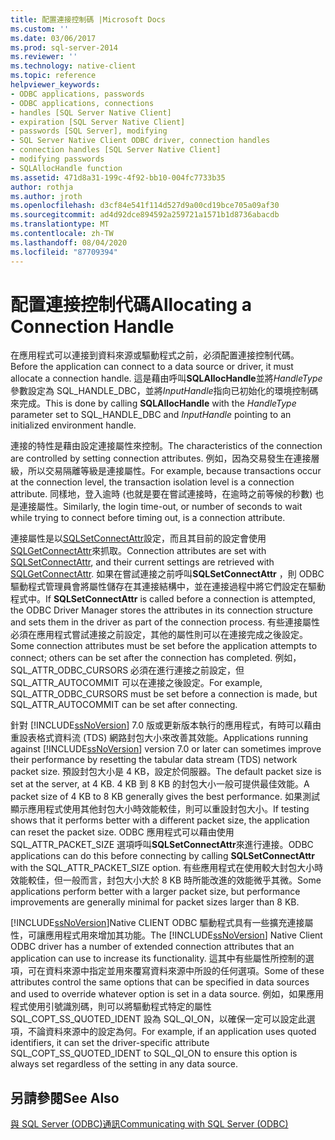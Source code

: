 ```yaml
---
title: 配置連接控制碼 |Microsoft Docs
ms.custom: ''
ms.date: 03/06/2017
ms.prod: sql-server-2014
ms.reviewer: ''
ms.technology: native-client
ms.topic: reference
helpviewer_keywords:
- ODBC applications, passwords
- ODBC applications, connections
- handles [SQL Server Native Client]
- expiration [SQL Server Native Client]
- passwords [SQL Server], modifying
- SQL Server Native Client ODBC driver, connection handles
- connection handles [SQL Server Native Client]
- modifying passwords
- SQLAllocHandle function
ms.assetid: 471d8a31-199c-4f92-bb10-004fc7733b35
author: rothja
ms.author: jroth
ms.openlocfilehash: d3cf84e541f114d527d9a00cd19bce705a09af30
ms.sourcegitcommit: ad4d92dce894592a259721a1571b1d8736abacdb
ms.translationtype: MT
ms.contentlocale: zh-TW
ms.lasthandoff: 08/04/2020
ms.locfileid: "87709394"
---
```

# <a name="allocating-a-connection-handle"></a><span data-ttu-id="55189-102">配置連接控制代碼</span><span class="sxs-lookup"><span data-stu-id="55189-102">Allocating a Connection Handle</span></span>
  <span data-ttu-id="55189-103">在應用程式可以連接到資料來源或驅動程式之前，必須配置連接控制代碼。</span><span class="sxs-lookup"><span data-stu-id="55189-103">Before the application can connect to a data source or driver, it must allocate a connection handle.</span></span> <span data-ttu-id="55189-104">這是藉由呼叫**SQLAllocHandle**並將*HandleType*參數設定為 SQL_HANDLE_DBC，並將*InputHandle*指向已初始化的環境控制碼來完成。</span><span class="sxs-lookup"><span data-stu-id="55189-104">This is done by calling **SQLAllocHandle** with the *HandleType* parameter set to SQL_HANDLE_DBC and *InputHandle* pointing to an initialized environment handle.</span></span>  
  
 <span data-ttu-id="55189-105">連接的特性是藉由設定連接屬性來控制。</span><span class="sxs-lookup"><span data-stu-id="55189-105">The characteristics of the connection are controlled by setting connection attributes.</span></span> <span data-ttu-id="55189-106">例如，因為交易發生在連接層級，所以交易隔離等級是連接屬性。</span><span class="sxs-lookup"><span data-stu-id="55189-106">For example, because transactions occur at the connection level, the transaction isolation level is a connection attribute.</span></span> <span data-ttu-id="55189-107">同樣地，登入逾時 (也就是要在嘗試連接時，在逾時之前等候的秒數) 也是連接屬性。</span><span class="sxs-lookup"><span data-stu-id="55189-107">Similarly, the login time-out, or number of seconds to wait while trying to connect before timing out, is a connection attribute.</span></span>  
  
 <span data-ttu-id="55189-108">連接屬性是以[SQLSetConnectAttr](../native-client-odbc-api/sqlsetconnectattr.md)設定，而且其目前的設定會使用[SQLGetConnectAttr](../native-client-odbc-api/sqlgetconnectattr.md)來抓取。</span><span class="sxs-lookup"><span data-stu-id="55189-108">Connection attributes are set with [SQLSetConnectAttr](../native-client-odbc-api/sqlsetconnectattr.md), and their current settings are retrieved with [SQLGetConnectAttr](../native-client-odbc-api/sqlgetconnectattr.md).</span></span> <span data-ttu-id="55189-109">如果在嘗試連接之前呼叫**SQLSetConnectAttr** ，則 ODBC 驅動程式管理員會將屬性儲存在其連接結構中，並在連接過程中將它們設定在驅動程式中。</span><span class="sxs-lookup"><span data-stu-id="55189-109">If **SQLSetConnectAttr** is called before a connection is attempted, the ODBC Driver Manager stores the attributes in its connection structure and sets them in the driver as part of the connection process.</span></span> <span data-ttu-id="55189-110">有些連接屬性必須在應用程式嘗試連接之前設定，其他的屬性則可以在連接完成之後設定。</span><span class="sxs-lookup"><span data-stu-id="55189-110">Some connection attributes must be set before the application attempts to connect; others can be set after the connection has completed.</span></span> <span data-ttu-id="55189-111">例如，SQL_ATTR_ODBC_CURSORS 必須在進行連接之前設定，但 SQL_ATTR_AUTOCOMMIT 可以在連接之後設定。</span><span class="sxs-lookup"><span data-stu-id="55189-111">For example, SQL_ATTR_ODBC_CURSORS must be set before a connection is made, but SQL_ATTR_AUTOCOMMIT can be set after connecting.</span></span>  
  
 <span data-ttu-id="55189-112">針對 [!INCLUDE[ssNoVersion](../../includes/ssnoversion-md.md)] 7.0 版或更新版本執行的應用程式，有時可以藉由重設表格式資料流 (TDS) 網路封包大小來改善其效能。</span><span class="sxs-lookup"><span data-stu-id="55189-112">Applications running against [!INCLUDE[ssNoVersion](../../includes/ssnoversion-md.md)] version 7.0 or later can sometimes improve their performance by resetting the tabular data stream (TDS) network packet size.</span></span> <span data-ttu-id="55189-113">預設封包大小是 4 KB，設定於伺服器。</span><span class="sxs-lookup"><span data-stu-id="55189-113">The default packet size is set at the server, at 4 KB.</span></span> <span data-ttu-id="55189-114">4 KB 到 8 KB 的封包大小一般可提供最佳效能。</span><span class="sxs-lookup"><span data-stu-id="55189-114">A packet size of 4 KB to 8 KB generally gives the best performance.</span></span> <span data-ttu-id="55189-115">如果測試顯示應用程式使用其他封包大小時效能較佳，則可以重設封包大小。</span><span class="sxs-lookup"><span data-stu-id="55189-115">If testing shows that it performs better with a different packet size, the application can reset the packet size.</span></span> <span data-ttu-id="55189-116">ODBC 應用程式可以藉由使用 SQL_ATTR_PACKET_SIZE 選項呼叫**SQLSetConnectAttr**來進行連接。</span><span class="sxs-lookup"><span data-stu-id="55189-116">ODBC applications can do this before connecting by calling **SQLSetConnectAttr** with the SQL_ATTR_PACKET_SIZE option.</span></span> <span data-ttu-id="55189-117">有些應用程式在使用較大封包大小時效能較佳，但一般而言，封包大小大於 8 KB 時所能改進的效能微乎其微。</span><span class="sxs-lookup"><span data-stu-id="55189-117">Some applications perform better with a larger packet size, but performance improvements are generally minimal for packet sizes larger than 8 KB.</span></span>  
  
 <span data-ttu-id="55189-118">[!INCLUDE[ssNoVersion](../../includes/ssnoversion-md.md)]Native CLIENT ODBC 驅動程式具有一些擴充連接屬性，可讓應用程式用來增加其功能。</span><span class="sxs-lookup"><span data-stu-id="55189-118">The [!INCLUDE[ssNoVersion](../../includes/ssnoversion-md.md)] Native Client ODBC driver has a number of extended connection attributes that an application can use to increase its functionality.</span></span> <span data-ttu-id="55189-119">這其中有些屬性所控制的選項，可在資料來源中指定並用來覆寫資料來源中所設的任何選項。</span><span class="sxs-lookup"><span data-stu-id="55189-119">Some of these attributes control the same options that can be specified in data sources and used to override whatever option is set in a data source.</span></span> <span data-ttu-id="55189-120">例如，如果應用程式使用引號識別碼，則可以將驅動程式特定的屬性 SQL_COPT_SS_QUOTED_IDENT 設為 SQL_QI_ON，以確保一定可以設定此選項，不論資料來源中的設定為何。</span><span class="sxs-lookup"><span data-stu-id="55189-120">For example, if an application uses quoted identifiers, it can set the driver-specific attribute SQL_COPT_SS_QUOTED_IDENT to SQL_QI_ON to ensure this option is always set regardless of the setting in any data source.</span></span>  
  
## <a name="see-also"></a><span data-ttu-id="55189-121">另請參閱</span><span class="sxs-lookup"><span data-stu-id="55189-121">See Also</span></span>  
 [<span data-ttu-id="55189-122">與 SQL Server &#40;ODBC&#41;通訊</span><span class="sxs-lookup"><span data-stu-id="55189-122">Communicating with SQL Server &#40;ODBC&#41;</span></span>](communicating-with-sql-server-odbc.md)  
  
  
